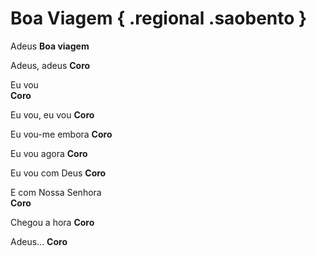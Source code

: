 # Boa Viagem { .regional .saobento }

Adeus
**Boa viagem**

Adeus, adeus
**Coro**

Eu vou  
**Coro**

Eu vou, eu vou
**Coro**

Eu vou-me embora
**Coro**
 
Eu vou agora
**Coro**
 
Eu vou com Deus 
**Coro**

E com Nossa Senhora  
**Coro**

Chegou a hora 
**Coro**

Adeus...
**Coro**